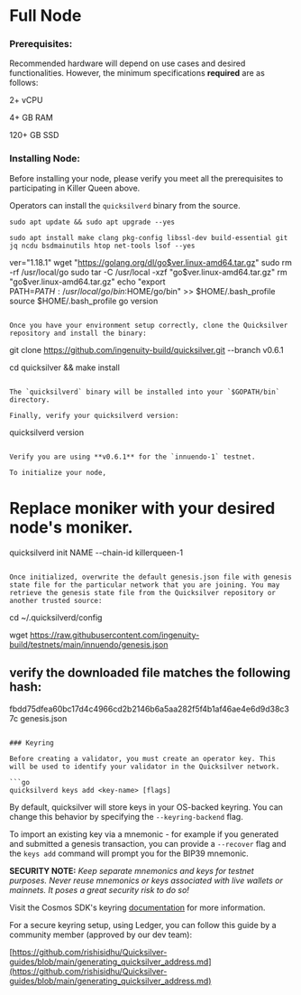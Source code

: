 # Full Node

### Prerequisites:

Recommended hardware will depend on use cases and desired functionalities. However, the minimum specifications **required** are as follows: 

2+ vCPU

4+ GB RAM

120+ GB SSD

### Installing Node:

Before installing your node, please verify you meet all the prerequisites to participating in Killer Queen above. 

Operators can install the `quicksilverd` binary from the source.

```
sudo apt update && sudo apt upgrade --yes

sudo apt install make clang pkg-config libssl-dev build-essential git jq ncdu bsdmainutils htop net-tools lsof --yes

```
ver="1.18.1"
wget "https://golang.org/dl/go$ver.linux-amd64.tar.gz"
sudo rm -rf /usr/local/go
sudo tar -C /usr/local -xzf "go$ver.linux-amd64.tar.gz"
rm "go$ver.linux-amd64.tar.gz"
echo "export PATH=$PATH:/usr/local/go/bin:$HOME/go/bin" >> $HOME/.bash_profile
source $HOME/.bash_profile
go version
```

Once you have your environment setup correctly, clone the Quicksilver repository and install the binary:

```
git clone https://github.com/ingenuity-build/quicksilver.git --branch v0.6.1

cd quicksilver && make install
```

The `quicksilverd` binary will be installed into your `$GOPATH/bin` directory.

Finally, verify your quicksilverd version:

```
quicksilverd version
```

Verify you are using **v0.6.1** for the `innuendo-1` testnet.

To initialize your node,
```
# Replace moniker with your desired node's moniker.

quicksilverd init NAME --chain-id killerqueen-1
```

Once initialized, overwrite the default genesis.json file with genesis state file for the particular network that you are joining. You may retrieve the genesis state file from the Quicksilver repository or another trusted source:

```
cd ~/.quicksilverd/config

wget https://raw.githubusercontent.com/ingenuity-build/testnets/main/innuendo/genesis.json

## verify the downloaded file matches the following hash:

fbdd75dfea60bc17d4c4966cd2b2146b6a5aa282f5f4b1af46ae4e6d9d38c37c  genesis.json

```

### Keyring

Before creating a validator, you must create an operator key. This will be used to identify your validator in the Quicksilver network. 

```go
quicksilverd keys add <key-name> [flags]
```

By default, quicksilver will store keys in your OS-backed keyring. You can change this behavior by specifying the `--keyring-backend` flag.

To import an existing key via a mnemonic - for example if you generated and submitted a genesis transaction, you can provide a `--recover` flag and the `keys add` command will prompt you for the BIP39 mnemonic.

**SECURITY NOTE:** _Keep separate mnemonics and keys for testnet purposes. Never reuse mnemonics or keys associated with live wallets or mainnets. It poses a great security risk to do so!_

Visit the Cosmos SDK's keyring [documentation](https://docs.cosmos.network/v0.43/run-node/keyring.html) for more information.

For a secure keyring setup, using Ledger, you can follow this guide by a community member (approved by our dev team):

[https://github.com/rishisidhu/Quicksilver-guides/blob/main/generating_quicksilver_address.md](https://github.com/rishisidhu/Quicksilver-guides/blob/main/generating_quicksilver_address.md)

